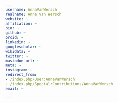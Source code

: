 ```yaml
---
username: AnnaVanWersch
realname: Anna Van Wersch
website: ~
affiliation: ~
bio: ~
github: ~
orcid: ~
linkedin: ~
googlescholar: ~
wikidata: ~
twitter: ~
mastodon-url: ~
meta: ~
instagram: ~
redirect_from:
- /index.php/User:AnnaVanWersch
- /index.php/Special:Contributions/AnnaVanWersch
email: ~

---
```


